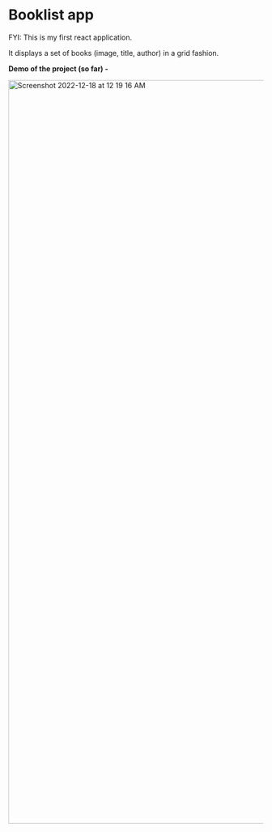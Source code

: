 # Booklist app

FYI: This is my first react application.

It displays a set of books (image, title, author) in a grid fashion.


**Demo of the project (so far) -**

<img width="1470" alt="Screenshot 2022-12-18 at 12 19 16 AM" src="https://user-images.githubusercontent.com/33577077/208286297-d2c81c88-0bd7-4ceb-b45d-d9f82d5e32b7.png">
